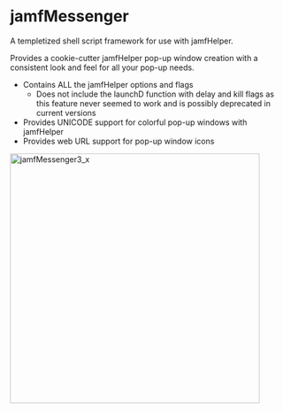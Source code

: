 # jamfMessenger
A templetized shell script framework for use with jamfHelper.

Provides a cookie-cutter jamfHelper pop-up window creation with a consistent look and feel for all your pop-up needs.

* Contains ALL the jamfHelper options and flags
  * Does not include the launchD function with delay and kill flags as this feature never seemed to work and is possibly deprecated in current versions
* Provides UNICODE support for colorful pop-up windows with jamfHelper
* Provides web URL support for pop-up window icons

<img width="451" alt="jamfMessenger3_x" src="https://user-images.githubusercontent.com/31456797/170323455-aebe6668-37d8-45f0-aa02-1bdf62f9cc4a.png">
